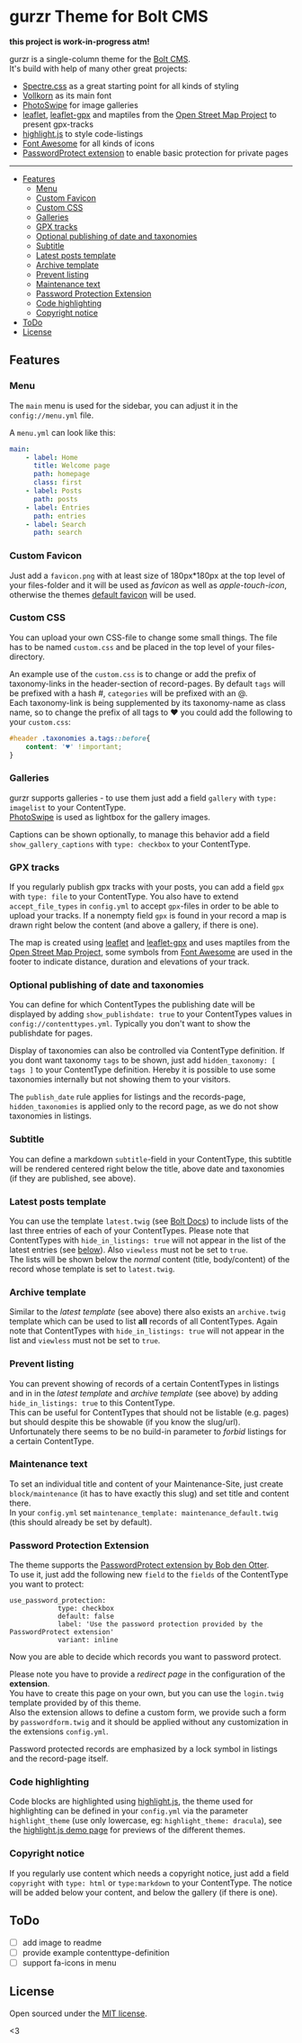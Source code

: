 # gurzr Theme for Bolt CMS

__this project is work-in-progress atm!__

gurzr is a single-column theme for the [Bolt CMS](https://bolt.cm/).  
It's build with help of many other great projects:
- [Spectre.css](https://picturepan2.github.io/spectre/) as a great starting point for all kinds of styling
- [Vollkorn](http://vollkorn-typeface.com/) as its main font
- [PhotoSwipe](http://photoswipe.com/) for image galleries
- [leaflet](http://leafletjs.com/), [leaflet-gpx](https://github.com/mpetazzoni/leaflet-gpx) and maptiles from
the [Open Street Map Project](https://www.openstreetmap.org) to present gpx-tracks
- [highlight.js](https://highlightjs.org/) to style code-listings
- [Font Awesome](http://fontawesome.io/) for all kinds of icons
- [PasswordProtect extension](https://github.com/bobdenotter/PasswordProtect) to enable basic protection for private pages

---

<!-- TOC depthFrom:2 depthTo:6 withLinks:1 updateOnSave:1 orderedList:0 -->

- [Features](#features)
	- [Menu](#menu)
	- [Custom Favicon](#custom-favicon)
	- [Custom CSS](#custom-css)
	- [Galleries](#galleries)
	- [GPX tracks](#gpx-tracks)
	- [Optional publishing of date and taxonomies](#optional-publishing-of-date-and-taxonomies)
	- [Subtitle](#subtitle)
	- [Latest posts template](#latest-posts-template)
	- [Archive template](#archive-template)
	- [Prevent listing](#prevent-listing)
	- [Maintenance text](#maintenance-text)
	- [Password Protection Extension](#password-protection-extension)
	- [Code highlighting](#code-highlighting)
	- [Copyright notice](#copyright-notice)
- [ToDo](#todo)
- [License](#license)

<!-- /TOC -->

## Features

### Menu

The `main` menu is used for the sidebar, you can adjust it in the
`config://menu.yml` file.

A `menu.yml` can look like this:
```yml
main:
    - label: Home
      title: Welcome page
      path: homepage
      class: first
    - label: Posts
      path: posts
    - label: Entries
      path: entries
    - label: Search
      path: search
```

### Custom Favicon

Just add a `favicon.png` with at least size of 180px*180px at the top level of
your files-folder and it will be used as _favicon_ as well as _apple-touch-icon_,
otherwise the themes [default favicon](images/favicon.png) will be used.

### Custom CSS

You can upload your own CSS-file to change some small things.
The file has to be named `custom.css` and be placed in the top level of your files-directory.

An example use of the `custom.css` is to change or add the prefix of taxonomy-links
in the header-section of record-pages. By default `tags` will be prefixed with a
hash #, `categories` will be prefixed with an @.  
Each taxonomy-link is being supplemented by its taxonomy-name as class name, so
to change the prefix of all tags to ♥ you could add the following to your `custom.css`:
```css
#header .taxonomies a.tags::before{
	content: '♥' !important;
}
```

### Galleries

gurzr supports galleries - to use them just add a field `gallery` with
`type: imagelist` to your ContentType.  
[PhotoSwipe](http://photoswipe.com/) is used as lightbox for the gallery images.

Captions can be shown optionally, to manage this behavior add a field
`show_gallery_captions` with `type: checkbox` to your ContentType.

### GPX tracks

If you regularly publish gpx tracks with your posts, you can add a field `gpx`
with `type: file` to your ContentType.
You also have to extend `accept_file_types` in `config.yml` to accept
`gpx`-files in order to be able to upload your tracks. If a nonempty field `gpx`
is found in your record a map is drawn right below the content (and above a gallery, if there is one).

The map is created using [leaflet](http://leafletjs.com/) and
[leaflet-gpx](https://github.com/mpetazzoni/leaflet-gpx) and uses maptiles from
the [Open Street Map Project](https://www.openstreetmap.org), some symbols from
[Font Awesome](http://fontawesome.io/) are used in the footer to indicate
distance, duration and elevations of your track.

### Optional publishing of date and taxonomies

You can define for which ContentTypes the publishing date will be displayed
by adding `show_publishdate: true` to your ContentTypes values in
`config://contenttypes.yml`.
Typically you don't want to show the publishdate for pages.

Display of taxonomies can also be controlled via ContentType definition.
If you dont want taxonomy `tags` to be shown, just add
`hidden_taxonomy: [ tags ]` to your ContentType definition.
Hereby it is possible to use some taxonomies internally but not showing them to
your visitors.

The `publish_date` rule applies for listings and the records-page,
`hidden_taxonomies` is applied only to the record page, as we do not show
taxonomies in listings.


### Subtitle

You can define a markdown `subtitle`-field in your ContentType, this subtitle will
be rendered centered right below the title, above date and taxonomies
(if they are published, see above).

### Latest posts template

You can use the template `latest.twig`
(see [Bolt Docs](https://docs.bolt.cm/3.3/fields/templateselect)) to include
lists of the last three entries of each of your ContentTypes.
Please note that ContentTypes with `hide_in_listings: true` will not appear in
the list of the latest entries (see [below](#prevent-listing)).
Also `viewless` must not be set to `true`.  
The lists will be shown below the _normal_ content (title, body/content) of the
record whose template is set to `latest.twig`.

### Archive template

Similar to the _latest template_ (see above) there also exists an `archive.twig`
template which can be used to list __all__ records of all ContentTypes.
Again note that ContentTypes with `hide_in_listings: true` will not appear in
the list and `viewless` must not be set to `true`.

### Prevent listing

You can prevent showing of records of a certain ContentTypes in listings and
in in the _latest template_ and _archive template_ (see above) by adding
`hide_in_listings: true` to this ContentType.  
This can be useful for ContentTypes that should not be listable (e.g. pages) but
should despite this be showable (if you know the slug/url).
Unfortunately there seems to be no build-in parameter to _forbid_ listings for a
certain ContentType.  

### Maintenance text

To set an individual title and content of your Maintenance-Site, just create
`block/maintenance` (it has to have exactly this slug) and set title and content
there.  
In your `config.yml` set `maintenance_template: maintenance_default.twig`
(this should already be set by default).

### Password Protection Extension

The theme supports the [PasswordProtect extension by Bob den Otter](https://github.com/bobdenotter/PasswordProtect).  
To use it, just add the following new `field` to the `fields` of the ContentType
you want to protect:
```
use_password_protection:
            type: checkbox
            default: false
            label: 'Use the password protection provided by the PasswordProtect extension'
            variant: inline
```

Now you are able to decide which records you want to password protect.

Please note you have to provide a _redirect page_ in the configuration of the
__extension__.  
You have to create this page on your own, but you can use the `login.twig`
template provided by of this theme.  
Also the extension allows to define a custom form, we provide such a form by
`passwordform.twig` and it should be applied without any customization in the
extensions `config.yml`.

Password protected records are emphasized by a lock symbol in listings and the
record-page itself.

### Code highlighting

Code blocks are highlighted using [highlight.js](https://highlightjs.org/), the
theme used for highlighting can be defined in your `config.yml` via the parameter
`highlight_theme` (use only lowercase, eg: `highlight_theme: dracula`), see the
[highlight.js demo page](https://highlightjs.org/static/demo/) for previews of
the different themes.

### Copyright notice

If you regularly use content which needs a copyright notice, just add a field
`copyright` with `type: html` or `type:markdown` to your ContentType.
The notice will be added below your content, and below the gallery (if there is one).

## ToDo

- [ ] add image to readme
- [ ] provide example contenttype-definition
- [ ] support fa-icons in menu

## License

Open sourced under the [MIT license](LICENSE.md).

<3
